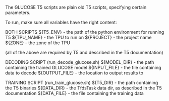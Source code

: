 The GLUCOSE T5 scripts are plain old T5 scripts, specifying certain parameters. 

To run, make sure all variables have the right content:

BOTH SCRIPTS
${T5_ENV} - the path of the python environment for running T5
${TPU_NAME} - the TPU to run on
${PROJECT} - the project name
${ZONE} - the zone of the TPU

(all of the above are required by T5 and described in the T5 documentation)

DECODING SCRIPT (run_decode_glucose.sh)
${MODEL_DIR} - the path containing the trained GLUCOSE model
${INPUT_FILE} - the file containing data to decode
${OUTPUT_FILE} - the location to output results to

TRAINING SCRIPT (run_train_glucose.sh)
${T5_DIR} - the path containing the T5 binaries
${DATA_DIR} - the TfdsTask data dir, as described in the T5 documentation
${DATA_FILE} - the file containing the training data
